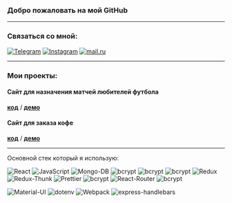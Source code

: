### Добро пожаловать на мой GitHub
___
### Связаться со мной:
[![Telegram](https://img.shields.io/badge/-Telegram-090909?style=social&logo=telegram)](https://t.me/myxammad13)
[![Instagram](https://img.shields.io/badge/-Instagram-090909?style=social&logo=instagram)](https://www.instagram.com/myxammad.13/)
[![mail.ru](https://img.shields.io/badge/-kuntaev13@mail.ru-red?style=social&logo=mail.ru)](#)
___
### Мои проекты:

#### Сайт для назначения матчей любителей футбола
**[код](https://github.com/Kuntaev/projekt)** /
**[демо](https://github.com/Kuntaev/projekt)**   

#### Сайт для заказа кофе 
**[код](https://github.com/Kuntaev/coffee-BackEnd)** /
**[демо](https://github.com/Kuntaev/coffee-BackEnd)**   
___
Основной стек который я использую:
<div>
<img alt="React" src="https://img.shields.io/badge/-React-green?style=for-the-badge&logo=react&logoColor=white" />
<img alt="JavaScript" src="https://img.shields.io/badge/-JavaScript-blue?style=for-the-badge&logo=JavaScript&logoColor=white" />
<img alt="Mongo-DB" src="https://img.shields.io/badge/-Mongo_DB-yellow?style=for-the-badge&logo=MongoDB&logoColor=black" />
<img alt="bcrypt" src="https://img.shields.io/badge/express-red?style=for-the-badge&logo=express">
<img alt="bcrypt" src="https://img.shields.io/badge/mongoose-✔-green?style=for-the-badge&logo=mongoose">
<img alt="bcrypt" src="https://img.shields.io/badge/eslint-yellow?style=for-the-badge&logo=eslint">
<img alt="Redux" src="https://img.shields.io/badge/-Redux-blue?style=for-the-badge&logo=redux&logoColor=white" />
<img alt="Redux-Thunk" src="https://img.shields.io/badge/-Redux_Thunk-blue?style=for-the-badge&logo=Redux&logoColor=430098" />
<img alt="Prettier" src="https://img.shields.io/badge/-Prettier-grey?style=for-the-badge&logo=Prettier&logoColor=orange" />
<img alt="bcrypt" src="https://img.shields.io/badge/redux devtools-430098?style=for-the-badge&logo=redux">
<img alt="React-Router" src="https://img.shields.io/badge/-React_Router-black?style=for-the-badge&logo=react-router&logoColor=orange" />
<img alt="bcrypt" src="https://img.shields.io/badge/eslint-blue?style=for-the-badge&logo=eslint">
</div>

![Material-UI](https://img.shields.io/badge/-Materilal--UI-blue?style=for-the-badge) 
![dotenv](https://img.shields.io/badge/-dotenv-red?style=for-the-badge)
![Webpack](https://img.shields.io/badge/-Webpack-blue?style=for-the-badge)
![express-handlebars](https://img.shields.io/badge/-express--handlebars-red?style=for-the-badge)

